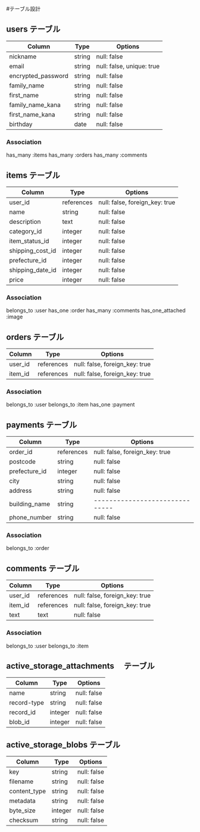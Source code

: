 #テーブル設計

## users テーブル

| Column             | Type    | Options     |
| ------------------ | ----    | ----------- |
| nickname           | string  | null: false |
| email              | string  | null: false, unique: true |
| encrypted_password | string  | null: false |
| family_name        | string  | null: false |
| first_name         | string  | null: false |
| family_name_kana   | string  | null: false |
| first_name_kana    | string  | null: false |
| birthday           |  date   | null: false | 

### Association
has_many :items
has_many :orders
has_many :comments

## items テーブル

| Column           | Type       | Options     | 
| ---------------- | -----------| -------     |
| user_id          | references | null: false, foreign_key: true|
| name             | string     | null: false |
| description      | text       | null: false |
| category_id      | integer    | null: false |
| item_status_id   | integer    | null: false |
| shipping_cost_id | integer    | null: false |
| prefecture_id    | integer    | null: false |
| shipping_date_id | integer    | null: false |
| price            | integer    | null: false |

### Association
belongs_to :user
has_one :order
has_many :comments
has_one_attached :image

## orders テーブル

| Column  | Type       | Options                        |
| ------- | ---------- | ------------------------------ |
| user_id | references | null: false, foreign_key: true |
| item_id | references | null: false, foreign_key: true |

### Association
belongs_to :user
belongs_to :item
has_one :payment

## payments テーブル

| Column        | Type       | Options                        |
| ------------- | ---------- | ------------------------------ |
| order_id      | references | null: false, foreign_key: true |
| postcode      | string     | null: false                    |
| prefecture_id | integer    | null: false                    |
| city          | string     | null: false                    |
| address       | string     | null: false                    |
| building_name | string     | ------------------------------ |
| phone_number  | string     | null: false                    |

### Association
belongs_to :order

## comments テーブル

| Column  | Type       | Options                        |
| ------  | ---------- | ------------------------------ |
| user_id | references | null: false, foreign_key: true |
| item_id | references | null: false, foreign_key: true |
| text    | text       | null: false                    |

### Association

belongs_to :user
belongs_to :item

## active_storage_attachments　 テーブル

| Column      | Type    | Options     | 
| ----------- | ------- | ----------- |
| name        | string  | null: false |
| record-type | string  | null: false |
| record_id   | integer | null: false |
| blob_id     | integer | null: false |

## active_storage_blobs テーブル

| Column       | Type    | Options     |
| ------------ | ------- | ----------- |
| key          | string  | null: false |
| filename     | string  | null: false |
| content_type | string  | null: false |
| metadata     | string  | null: false |
| byte_size    | integer | null: false |
| checksum     | string  | null: false |